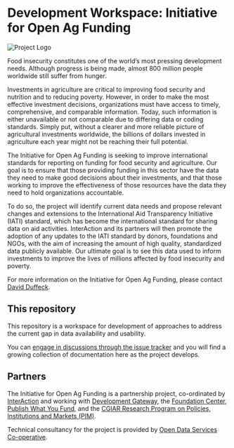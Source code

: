 # Development Workspace: Initiative for Open Ag Funding

![Project Logo](https://avatars1.githubusercontent.com/u/19473827)

Food insecurity constitutes one of the world’s most pressing development needs. Although progress is being made, almost 800 million people worldwide still suffer from hunger.

Investments in agriculture are critical to improving food security and nutrition and to reducing poverty. However, in order to make the most effective investment decisions, organizations must have access to timely, comprehensive, and comparable information. Today, such information is either unavailable or not comparable due to differing data or coding standards. Simply put, without a clearer and more reliable picture of agricultural investments worldwide, the billions of dollars invested in agriculture each year might not be reaching their full potential.

The Initiative for Open Ag Funding is seeking to improve international standards for reporting on funding for food security and agriculture. Our goal is to ensure that those providing funding in this sector have the data they need to make good decisions about their investments, and that those working to improve the effectiveness of those resources have the data they need to hold organizations accountable.

To do so, the project will identify current data needs and propose relevant changes and extensions to the International Aid Transparency Initiative (IATI) standard, which has become the international standard for sharing data on aid activities. InterAction and its partners will then promote the adoption of any updates to the IATI standard by donors, foundations and NGOs, with the aim of increasing the amount of high quality, standardized data publicly available. Our ultimate goal is to see this data used to inform investments to improve the lives of millions affected by food insecurity and poverty. 

For more information on the Initiative for Open Ag Funding, please contact [David Duffeck](dduffeck@interaction.org).


## This repository

This repository is a workspace for development of approaches to address the current gap in data availability and usability.

You can [engage in discussions through the issue tracker](https://github.com/OpenAgFunding/development/issues) and you will find a growing collection of documentation here as the project develops. 

## Partners

The Initiative for Open Ag Funding is a partnership project, co-ordinated by [InterAction](http://www.interaction.org) and working with [Development Gateway](http://www.developmentgateway.org/), the [Foundation Center](http://foundationcenter.org/), [Publish What You Fund](http://www.publishwhatyoufund.org/), and the [CGIAR Research Program on Policies, Institutions and Markets (PIM)](http://www.pim.cgiar.org/).

Technical consultancy for the project is provided by [Open Data Services Co-operative](http://www.opendataservices.coop).
